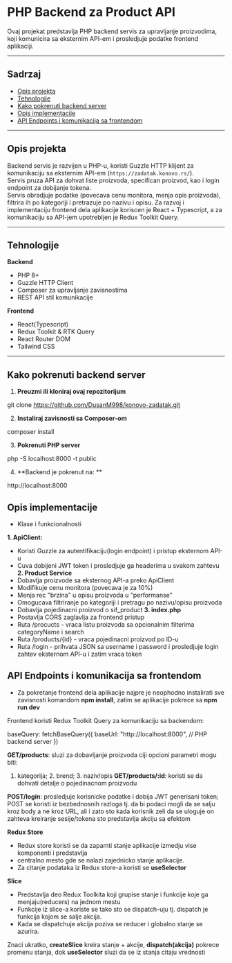 # PHP Backend za Product API

Ovaj projekat predstavlja PHP backend servis za upravljanje proizvodima, koji komunicira sa eksternim API-em i prosledjuje podatke frontend aplikaciji.

---

## Sadrzaj ##

- [Opis projekta](#opis-projekta)  
- [Tehnologije](#tehnologije)  
- [Kako pokrenuti backend server](#kako-pokrenuti-backend-server)  
- [Opis implementacije](#opis-implementacije)  
- [API Endpoints i komunikacija sa frontendom](#api-endpoints-i-komunikacija-sa-frontendom)

---

## Opis projekta 

Backend servis je razvijen u PHP-u, koristi Guzzle HTTP klijent za komunikaciju sa eksternim API-em (`https://zadatak.konovo.rs/`).  
Servis pruza API za dohvat liste proizvoda, specifican proizvod, kao i login endpoint za dobijanje tokena.  
Servis obradjuje podatke (povecava cenu monitora, menja opis proizvoda), filtrira ih po kategoriji i pretrazuje po nazivu i opisu.
Za razvoj i implementaciju frontend dela aplikacije koriscen je React + Typescript, a za komunikaciju sa API-jem upotrebljen je Redux
Toolkit Query.

---

## Tehnologije
**Backend**
- PHP 8+
- Guzzle HTTP Client
- Composer za upravljanje zavisnostima
- REST API stil komunikacije

**Frontend**
- React(Typescript)
- Redux Toolkit & RTK Query
- React Router DOM
- Tailwind CSS

---

## Kako pokrenuti backend server

1. **Preuzmi ili kloniraj ovaj repozitorijum**

git clone https://github.com/DusanM998/konovo-zadatak.git

2. **Instaliraj zavisnosti sa Composer-om**

composer install

3. **Pokrenuti PHP server**

php -S localhost:8000 -t public

4. **Backend je pokrenut na: **

http://localhost:8000

## Opis implementacije ## 

- Klase i funkcionalnosti

**1. ApiClient:**
- Koristi Guzzle za autentifikaciju(login endpoint) i pristup eksternom API-u
- Cuva dobijeni JWT token i prosledjuje ga headerima u svakom zahtevu
**2. Product Service**
- Dobavlja proizvode sa eksternog API-a preko ApiClient
- Modifikuje cenu monitora (povecava je za 10%)
- Menja rec "brzina" u opisu proizvoda u "performanse"
- Omogucava filtriranje po kategoriji i pretragu po nazivu/opisu proizvoda
- Dobavlja pojedinacni proizvod o sif_product
**3. index.php**
- Postavlja CORS zaglavlja za frontend pristup
- Ruta /procucts - vraca listu proizvoda sa opcionalnim filterima categoryName i search
- Ruta /products/{id} - vraca pojedinacni proizvod po ID-u
- Ruta /login - prihvata JSON sa username i password i prosledjuje login zahtev eksternom API-u i zatim vraca token
## API Endpoints i komunikacija sa frontendom

- Za pokretanje frontend dela aplikacije najpre je neophodno instalirati sve zavisnosti komandom **npm install**, zatim se aplikacije pokrece sa **npm run dev**

Frontend koristi Redux Toolkit Query za komunikaciju sa backendom:

baseQuery: fetchBaseQuery({
  baseUrl: "http://localhost:8000", // PHP backend server
})

**GET/products**: sluzi za dobavljanje proizvoda ciji opcioni parametri mogu biti:
1. kategorija; 2. brend; 3. naziv/opis
**GET/products/:id**: koristi se da dohvati detalje o pojedinacnom proizvodu

**POST/login**: prosledjuje korisnicke podatke i dobija JWT generisani token;
POST se koristi iz bezbednosnih razloga tj. da bi podaci mogli da se salju kroz
body a ne kroz URL, ali i zato sto kada korisnik zeli da se uloguje on zahteva
kreiranje sesije/tokena sto predstavlja akciju sa efektom

**Redux Store**
- Redux store koristi se da zapamti stanje aplikacije izmedju vise komponenti i predstavlja
- centralno mesto gde se nalazi zajednicko stanje aplikacije.
- Za citanje podataka iz Redux store-a koristi se **useSelector**

**Slice**
- Predstavlja deo Redux Toolkita koji grupise stanje i funkcije koje ga menjaju(reducers) na jednom mestu
- Funkcije iz slice-a koriste se tako sto se dispatch-uju tj. dispatch je funkcija kojom se salje akcija.
- Kada se dispatchuje akcija poziva se reducer i globalno stanje se azurira.

Znaci ukratko, **createSlice** kreira stanje + akcije, **dispatch(akcija)** pokrece promenu stanja, dok
**useSelector** sluzi da se iz stanja citaju vrednosti
  

